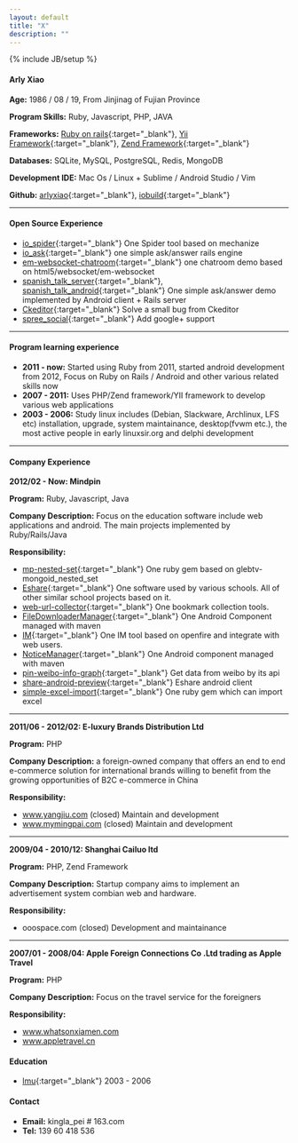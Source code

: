 ```yaml
---
layout: default
title: "X"
description: ""
---
```

{% include JB/setup %}


#### Arly Xiao

**Age:** 1986 / 08 / 19, From Jinjinag of Fujian Province

**Program Skills:** Ruby, Javascript, PHP, JAVA

**Frameworks:** 
[Ruby on rails](http://rubyonrails.org/){:target="_blank"}, 
[Yii Framework](http://www.yiiframework.com/){:target="_blank"}, 
[Zend Framework](http://framework.zend.com/){:target="_blank"}

**Databases:** SQLite, MySQL, PostgreSQL, Redis, MongoDB

**Development IDE:** Mac Os / Linux + Sublime / Android Studio / Vim



**Github:** 
[arlyxiao](https://github.com/arlyxiao){:target="_blank"}, 
[iobuild](https://github.com/iobuild){:target="_blank"}



***




#### Open Source Experience


* [io_spider](https://github.com/iobuild/io_spider){:target="_blank"} One Spider tool based on mechanize
* [io_ask](https://github.com/iobuild/io_ask){:target="_blank"} one simple ask/answer rails engine
* [em-websocket-chatroom](https://github.com/arlyxiao/em-websocket-chatroom){:target="_blank"} one chatroom demo based on html5/websocket/em-websocket 
* [spanish_talk_server](https://github.com/arlyxiao/spanish_talk_server){:target="_blank"}, [spanish_talk_android](https://github.com/arlyxiao/spanish_talk_android){:target="_blank"} One simple ask/answer demo implemented by Android client + Rails server
* [Ckeditor](https://github.com/galetahub/ckeditor/pull/489){:target="_blank"} Solve a small bug from Ckeditor
* [spree_social](https://github.com/spree-contrib/spree_social/pull/45){:target="_blank"} Add google+ support



***



#### Program learning experience
* **2011 - now:** Started using Ruby from 2011,  started android development from 2012, Focus on Ruby on Rails / Android and other various related skills now
* **2007 - 2011:**  Uses PHP/Zend framework/YII framework to develop various web applications
* **2003 - 2006:**  Study linux includes (Debian, Slackware, Archlinux, LFS etc) installation, upgrade, system maintainance, desktop(fvwm etc.), the most active people in early linuxsir.org and delphi development


***




#### Company Experience
**2012/02 - Now: Mindpin**

**Program:** Ruby, Javascript, Java

**Company Description:** Focus on the education software include web applications and android. The main projects implemented by Ruby/Rails/Java

**Responsibility:**

* [mp-nested-set](https://github.com/mindpin/mp-nested-set){:target="_blank"} One ruby gem based on glebtv-mongoid_nested_set
* [Eshare](https://github.com/mindpin/eshare){:target="_blank"} One software used by various schools. All of other similar school projects based on it.
* [web-url-collector](https://github.com/mindpin/web-url-collector){:target="_blank"} One bookmark collection tools.
* [FileDownloaderManager](https://github.com/mindpin/FileDownloaderManager){:target="_blank"} One Android Component managed with maven
* [IM](https://github.com/mindpin/knowledge-space-net-lib/wiki/%E5%9C%A8%E7%8E%B0%E6%9C%89web%E6%9C%8D%E5%8A%A1%E4%B8%8B%E9%83%A8%E7%BD%B2openfire%E5%B9%B6%E6%95%B4%E5%90%88%E7%94%A8%E6%88%B7%E7%9A%84%E6%96%B9%E6%A1%88){:target="_blank"} One IM tool based on openfire and integrate with web users.
* [NoticeManager](https://github.com/mindpin/NoticeManager){:target="_blank"} One Android component managed with maven
* [pin-weibo-info-graph](https://github.com/mindpin/pin-weibo-info-graph){:target="_blank"} Get data from weibo by its api
* [share-android-preview](https://github.com/mindpin/eshare-android-preview){:target="_blank"} Eshare android client
* [simple-excel-import](https://github.com/mindpin/simple-excel-import){:target="_blank"} One ruby gem which can import excel


***

**2011/06 - 2012/02: E-luxury Brands Distribution Ltd**

**Program:** PHP

**Company Description:** a foreign-owned company that offers an end to end e-commerce solution for international brands willing to benefit from the growing opportunities of B2C e-commerce in China

**Responsibility:**

* www.yangjiu.com (closed) Maintain and development
* www.mymingpai.com (closed) Maintain and development


***



**2009/04 - 2010/12: Shanghai Cailuo ltd**

**Program:** PHP, Zend Framework

**Company Description:** Startup company aims to implement an advertisement system combian web and hardware.

**Responsibility:**

* ooospace.com (closed) Development and maintainance




***



**2007/01 - 2008/04: Apple Foreign Connections Co .Ltd trading as Apple Travel**

**Program:** PHP

**Company Description:** Focus on the travel service for the foreigners

**Responsibility:**

* www.whatsonxiamen.com
* www.appletravel.cn



#### Education
* [lmu](http://www.lmu.cn){:target="_blank"} 2003 - 2006




#### Contact
* **Email:** kingla_pei # 163.com
* **Tel:** 139 60 418 536

